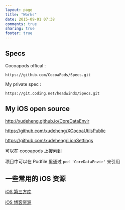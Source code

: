 ```yaml
---
layout: page
title: "Works"
date: 2015-09-01 07:38
comments: true
sharing: true
footer: true
---
```


## Specs

Cocoapods offical :
```
https://github.com/CocoaPods/Specs.git
```

My private spec :

```
https://git.coding.net/headwindx/Specs.git
```

## My iOS open source

<http://xudeheng.github.io/CoreDataEnvir>

<https://github.com/xudeheng/XCocoaUtilsPublic>

<https://github.com/xudeheng/LionSettings>

可以在 cocoapods 上搜索到

项目中可以在 Podfile 里通过 `pod 'CoreDataEnvir'` 来引用

## 一些常用的 iOS 资源

[iOS 第三方库]({{site_url}}/works/ios-ui-libs.html)

[iOS 博客资源]({{site_url}}/works/ios-ui-libs.html)